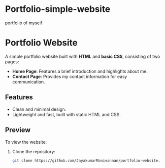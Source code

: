 # Portfolio-simple-website
portfolio of myself
# Portfolio Website

A simple portfolio website built with **HTML** and **basic CSS**, consisting of two pages:

- **Home Page**: Features a brief introduction and highlights about me.  
- **Contact Page**: Provides my contact information for easy communication.  

## Features

- Clean and minimal design.  
- Lightweight and fast, built with static HTML and CSS.  

## Preview

To view the website:
1. Clone the repository:
   ```bash
   git clone https://github.com/JayakumarManivannan/portfolio-website.git
